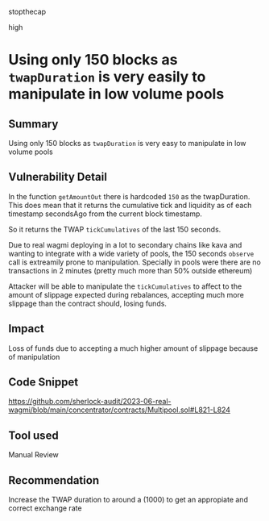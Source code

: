 stopthecap

high

# Using only 150 blocks as `twapDuration` is very easily to manipulate in low volume pools

## Summary
Using only 150 blocks as `twapDuration` is very easy to manipulate in low volume pools 

## Vulnerability Detail

In the function `getAmountOut` there is hardcoded `150` as the twapDuration. This does mean that 
it returns the cumulative tick and liquidity as of each timestamp secondsAgo from the current block timestamp.

So it returns the TWAP `tickCumulatives` of the last 150 seconds.

Due to real wagmi deploying in a lot to secondary chains like kava and wanting to integrate with a wide variety of pools, the 150 seconds `observe` call is extreamily prone to manipulation. Specially in pools were there are no transactions in 2 minutes (pretty much more than 50% outside ethereum)

Attacker will be able to manipulate the `tickCumulatives` to affect to the amount of slippage expected during rebalances, accepting much more slippage than the contract should, losing funds.

## Impact
Loss of funds due to accepting a much higher amount of slippage because of manipulation

## Code Snippet
https://github.com/sherlock-audit/2023-06-real-wagmi/blob/main/concentrator/contracts/Multipool.sol#L821-L824
## Tool used

Manual Review

## Recommendation
Increase the TWAP duration to around a (1000)  to get an appropiate and correct exchange rate